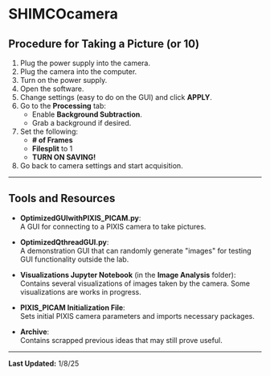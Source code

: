 # SHIMCOcamera

## Procedure for Taking a Picture (or 10)

1. Plug the power supply into the camera.  
2. Plug the camera into the computer.  
3. Turn on the power supply.  
4. Open the software.  
5. Change settings (easy to do on the GUI) and click **APPLY**.  
6. Go to the **Processing** tab:  
   - Enable **Background Subtraction**.  
   - Grab a background if desired.  
7. Set the following:  
   - **# of Frames**  
   - **Filesplit** to 1  
   - **TURN ON SAVING!**  
8. Go back to camera settings and start acquisition.

---

## Tools and Resources

- **OptimizedGUIwithPIXIS_PICAM.py**:  
  A GUI for connecting to a PIXIS camera to take pictures.

- **OptimizedQthreadGUI.py**:  
  A demonstration GUI that can randomly generate "images" for testing GUI functionality outside the lab.

- **Visualizations Jupyter Notebook** (in the **Image Analysis** folder):  
  Contains several visualizations of images taken by the camera. Some visualizations are works in progress.

- **PIXIS_PICAM Initialization File**:  
  Sets initial PIXIS camera parameters and imports necessary packages.

- **Archive**:  
  Contains scrapped previous ideas that may still prove useful.

---

**Last Updated:** 1/8/25
